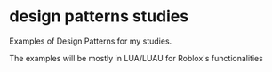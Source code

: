 # design patterns studies
 Examples of Design Patterns for my studies. 

 The examples will be mostly in LUA/LUAU for Roblox's functionalities
